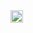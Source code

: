   <a href="http://twitter.com/suisei_kuhaku">
    <img height="20" src="https://img.shields.io/twitter/follow/suisei_kuhaku?label=Twitter&logo=twitter&style=flat" />
  </a>

